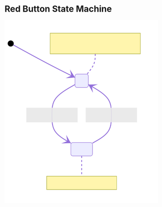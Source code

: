 # Red Button State Machine

<!--
See notes in src/red-button-machine.mmd source file for diagram.svg.
-->

![Generated State Diagram](diagram.svg)
